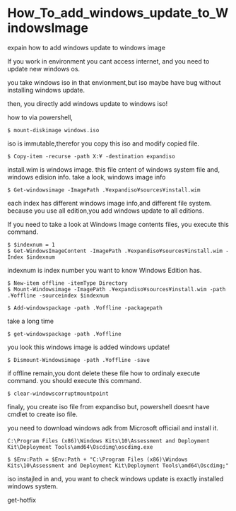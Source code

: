 # How_To_add_windows_update_to_WindowsImage
expain how to add windows update to windows image

If you work in environment you cant access internet,
and you need to update new windows os.

you  take windows iso in that envionment,but iso maybe have bug without installing windows update.

then, you directly add windows update to windows iso!

how to
via powershell,
```
$ mount-diskimage windows.iso
```
iso is immutable,therefor you copy this iso and
modify copied file.
```
$ Copy-item -recurse -path X:¥ -destination expandiso
```
install.wim is windows image. this file cntent of windows system file and, windows edision info.
take a look, windows image info
```
$ Get-windowsimage -ImagePath .¥expandiso¥sources¥install.wim
```

each index has different windows image info,and different file system.
because you use all edition,you add windows update to all editions.

If you need to take a look at Windows Image contents files, you execute this command.
```
$ $indexnum = 1
$ Get-WindowsImageContent -ImagePath .¥expandiso¥sources¥install.wim -Index $indexnum
```
indexnum is index number you want to know Windows Edition has.

```
$ New-item offline -itemType Directory
$ Mount-Windowsimage -ImagePath .¥expandiso¥sources¥install.wim -path .¥offline -sourceindex $indexnum
```

```
$ Add-windowspackage -path .¥offline -packagepath
```
take a long time

```
$ get-windowspackage -path .¥offline
```

you look this windows image is added windows update!

```
$ Dismount-Windowsimage -path .¥offline -save
```

if offline remain,you dont delete these file how to ordinaly execute command.
you should execute this command.

```
$ clear-windowscorruptmountpoint
```

finaly, you create iso file from expandiso
but, powershell doesnt have cmdlet to create iso file.

you need to download windows adk from Microsoft officiail and install it.

```
C:\Program Files (x86)\Windows Kits\10\Assessment and Deployment Kit\Deployment Tools\amd64\Oscdimg\oscdimg.exe
```

```
$ $Env:Path = $Env:Path + "C:\Program Files (x86)\Windows Kits\10\Assessment and Deployment Kit\Deployment Tools\amd64\Oscdimg;"
```


iso instajled in and, you want to check windows update is exactly installed windows system.

get-hotfix
